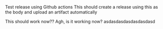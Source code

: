 Test release using Github actions
This should create a release using this as the body
and upload an artifact automatically

This should work now??
Agh, is it working now? asdasdasdasdasdasdasd